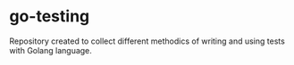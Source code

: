 # go-testing
Repository created to collect different methodics of writing and using tests with Golang language.
